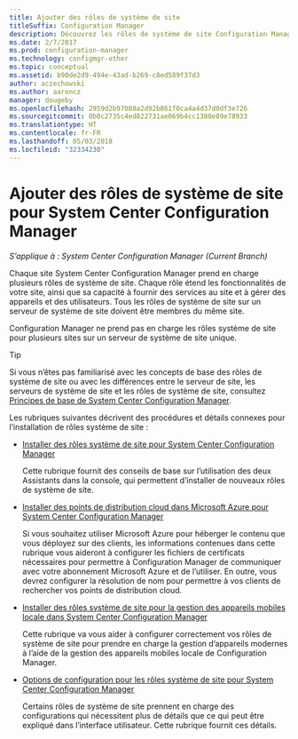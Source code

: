 ```yaml
---
title: Ajouter des rôles de système de site
titleSuffix: Configuration Manager
description: Découvrez les rôles de système de site Configuration Manager et apprenez à les ajouter pour étendre les fonctionnalités de votre site.
ms.date: 2/7/2017
ms.prod: configuration-manager
ms.technology: configmgr-other
ms.topic: conceptual
ms.assetid: b90de2d9-494e-43ad-b269-c8ed589f37d3
author: aczechowski
ms.author: aaroncz
manager: dougeby
ms.openlocfilehash: 2959d2b97088a2d92b861f0ca4a4d37d0df3e726
ms.sourcegitcommit: 0b0c2735c4ed822731ae069b4cc1380e89e78933
ms.translationtype: HT
ms.contentlocale: fr-FR
ms.lasthandoff: 05/03/2018
ms.locfileid: "32334230"
---
```

# <a name="add-site-system-roles-for-system-center-configuration-manager"></a>Ajouter des rôles de système de site pour System Center Configuration Manager

*S’applique à : System Center Configuration Manager (Current Branch)*

Chaque site System Center Configuration Manager prend en charge plusieurs rôles de système de site. Chaque rôle étend les fonctionnalités de votre site, ainsi que sa capacité à fournir des services au site et à gérer des appareils et des utilisateurs. Tous les rôles de système de site sur un serveur de système de site doivent être membres du même site.   

Configuration Manager ne prend pas en charge les rôles système de site pour plusieurs sites sur un serveur de système de site unique.  

> [!TIP]  
>  Si vous n’êtes pas familiarisé avec les concepts de base des rôles de système de site ou avec les différences entre le serveur de site, les serveurs de système de site et les rôles de système de site, consultez [Principes de base de System Center Configuration Manager](../../../../core/understand/fundamentals.md).  

 Les rubriques suivantes décrivent des procédures et détails connexes pour l’installation de rôles système de site :  

-   [Installer des rôles système de site pour System Center Configuration Manager](../../../../core/servers/deploy/configure/install-site-system-roles.md)  

     Cette rubrique fournit des conseils de base sur l’utilisation des deux Assistants dans la console, qui permettent d’installer de nouveaux rôles de système de site.  

-   [Installer des points de distribution cloud dans Microsoft Azure pour System Center Configuration Manager](../../../../core/servers/deploy/configure/install-cloud-based-distribution-points-in-microsoft-azure.md)  

    Si vous souhaitez utiliser Microsoft Azure pour héberger le contenu que vous déployez sur des clients, les informations contenues dans cette rubrique vous aideront à configurer les fichiers de certificats nécessaires pour permettre à Configuration Manager de communiquer avec votre abonnement Microsoft Azure et de l’utiliser. En outre, vous devrez configurer la résolution de nom pour permettre à vos clients de rechercher vos points de distribution cloud.  

-   [Installer des rôles système de site pour la gestion des appareils mobiles locale dans System Center Configuration Manager](../../../../mdm/get-started/install-site-system-roles-for-on-premises-mdm.md)  

     Cette rubrique va vous aider à configurer correctement vos rôles de système de site pour prendre en charge la gestion d’appareils modernes à l’aide de la gestion des appareils mobiles locale de Configuration Manager.  

-   [Options de configuration pour les rôles système de site pour System Center Configuration Manager](../../../../core/servers/deploy/configure/configuration-options-for-site-system-roles.md)  

     Certains rôles de système de site prennent en charge des configurations qui nécessitent plus de détails que ce qui peut être expliqué dans l’interface utilisateur. Cette rubrique fournit ces détails.  
